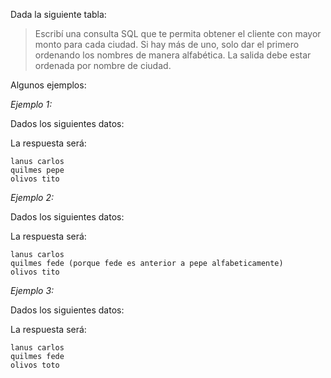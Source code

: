 Dada la siguiente tabla:

<div class='mu-erd'
  data-entities='{
    "clientes": {
      "cliente": {
        "type": "Text"
      },
      "ciudad": {
        "type": "Text"
      },
      "monto": {
        "type": "Integer"
      }
    }
  }'>
</div>

> Escribí una consulta SQL que te permita obtener el cliente con mayor monto para cada ciudad. Si hay más de uno, solo dar el primero ordenando los nombres de manera alfabética. La salida debe estar ordenada por nombre de ciudad.

Algunos ejemplos:

_Ejemplo 1:_

Dados los siguientes datos:

<div
  class='mu-sql-table'
  data-name='clientes'
  data-columns='["cliente", "ciudad", "monto"]'
  data-rows='[
    ["pepe", "olivos", 10], 
    ["pepe", "quilmes", 15],
    ["tito", "olivos", 14],
    ["fede", "quilmes", 6],
    ["carlos", "lanus", 3]
  ]'>
</div>

La respuesta será:

``` 
lanus carlos
quilmes pepe
olivos tito
```

_Ejemplo 2:_

Dados los siguientes datos:

<div
  class='mu-sql-table'
  data-name='clientes'
  data-columns='["cliente", "ciudad", "monto"]'
  data-rows='[
    ["pepe", "olivos", 10], 
    ["pepe", "quilmes", 15],
    ["tito", "olivos", 14],
    ["fede", "quilmes", 15],
    ["carlos", "lanus", 3]
  ]'>
</div>

La respuesta será:

``` 
lanus carlos
quilmes fede (porque fede es anterior a pepe alfabeticamente)
olivos tito
```

_Ejemplo 3:_

Dados los siguientes datos:

<div
  class='mu-sql-table'
  data-name='clientes'
  data-columns='["cliente", "ciudad", "monto"]'
  data-rows='[
    ["toto", "olivos", 8],
    ["pepe", "olivos", 10],
    ["fede", "quilmes", 6],
    ["pepe", "quilmes", 15],
    ["tito", "olivos", 14],
    ["fede", "quilmes", 6],
    ["carlos", "lanus", 3],
    ["fede", "quilmes", 6],
    ["toto", "olivos", 7]
  ]'>
</div>

La respuesta será:

``` 
lanus carlos
quilmes fede
olivos toto
```
